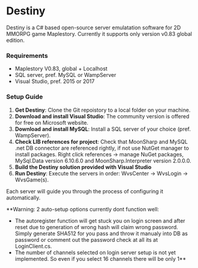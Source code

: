 # Destiny

Destiny is a C# based open-source server emulatation software for 2D MMORPG game Maplestory. Currently it supports only version v0.83 global edition.

### Requirements
- Maplestory V0.83, global + Localhost
- SQL server, pref. MySQL or WampServer
- Visual Studio, pref. 2015 or 2017

### Setup Guide
1. **Get Destiny**: Clone the Git repoistory to a local folder on your machine.
2. **Download and install Visual Studio**: The community version is offered for free on Microsoft website.
3. **Download and install MySQL**: Install a SQL server of your choice (pref. WampServer).
4. **Check LIB references for project**: Check that MoonSharp and MySQL .net DB connector are referenced rightly, if not use NutGet manager to install packages. Right click references -> manage NuGet packages, MySql.Data version 6.10.6.0 and MoonSharp.Interpreter version 2.0.0.0.  
4. **Build the Destiny solution provided with Visual Studio**
5. **Run Destiny**: Execute the servers in order: WvsCenter -> WvsLogin -> WvsGame(s).

Each server will guide you through the process of configuring it automatically.

**Warning: 2 auto-setup options currently dont function well:
- The autoregister function will get stuck you on login screen and after reset due to generation of wrong hash will claim wrong       password. Simply generate SHA512 for you pass and throw it manualy into DB as password or comment out the password check at all its  at LoginClient.cs.
- The number of channels selected on login server setup is not yet implemented. So even if you select 16 channels there will be only 1**
